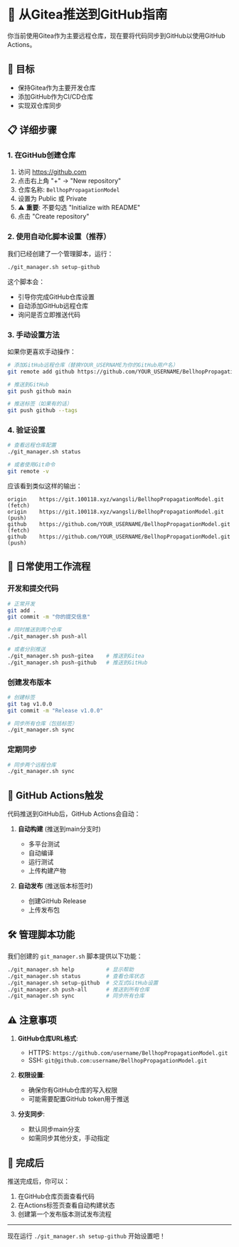 # 🔀 从Gitea推送到GitHub指南

你当前使用Gitea作为主要远程仓库，现在要将代码同步到GitHub以使用GitHub Actions。

## 🎯 目标
- 保持Gitea作为主要开发仓库
- 添加GitHub作为CI/CD仓库
- 实现双仓库同步

## 📋 详细步骤

### 1. 在GitHub创建仓库
1. 访问 https://github.com
2. 点击右上角 "+" → "New repository"
3. 仓库名称: `BellhopPropagationModel`
4. 设置为 Public 或 Private
5. ⚠️ **重要**: 不要勾选 "Initialize with README"
6. 点击 "Create repository"

### 2. 使用自动化脚本设置（推荐）

我们已经创建了一个管理脚本，运行：

```bash
./git_manager.sh setup-github
```

这个脚本会：
- 引导你完成GitHub仓库设置
- 自动添加GitHub远程仓库
- 询问是否立即推送代码

### 3. 手动设置方法

如果你更喜欢手动操作：

```bash
# 添加GitHub远程仓库（替换YOUR_USERNAME为你的GitHub用户名）
git remote add github https://github.com/YOUR_USERNAME/BellhopPropagationModel.git

# 推送到GitHub
git push github main

# 推送标签（如果有的话）
git push github --tags
```

### 4. 验证设置

```bash
# 查看远程仓库配置
./git_manager.sh status

# 或者使用Git命令
git remote -v
```

应该看到类似这样的输出：
```
origin    https://git.100118.xyz/wangsli/BellhopPropagationModel.git (fetch)
origin    https://git.100118.xyz/wangsli/BellhopPropagationModel.git (push)
github    https://github.com/YOUR_USERNAME/BellhopPropagationModel.git (fetch)
github    https://github.com/YOUR_USERNAME/BellhopPropagationModel.git (push)
```

## 🔄 日常使用工作流程

### 开发和提交代码
```bash
# 正常开发
git add .
git commit -m "你的提交信息"

# 同时推送到两个仓库
./git_manager.sh push-all

# 或者分别推送
./git_manager.sh push-gitea    # 推送到Gitea
./git_manager.sh push-github   # 推送到GitHub
```

### 创建发布版本
```bash
# 创建标签
git tag v1.0.0
git commit -m "Release v1.0.0"

# 同步所有仓库（包括标签）
./git_manager.sh sync
```

### 定期同步
```bash
# 同步两个远程仓库
./git_manager.sh sync
```

## 🚀 GitHub Actions触发

代码推送到GitHub后，GitHub Actions会自动：

1. **自动构建** (推送到main分支时)
   - 多平台测试
   - 自动编译
   - 运行测试
   - 上传构建产物

2. **自动发布** (推送版本标签时)
   - 创建GitHub Release
   - 上传发布包

## 🛠️ 管理脚本功能

我们创建的 `git_manager.sh` 脚本提供以下功能：

```bash
./git_manager.sh help          # 显示帮助
./git_manager.sh status        # 查看仓库状态
./git_manager.sh setup-github  # 交互式GitHub设置
./git_manager.sh push-all      # 推送到所有仓库
./git_manager.sh sync          # 同步所有仓库
```

## ⚠️ 注意事项

1. **GitHub仓库URL格式**:
   - HTTPS: `https://github.com/username/BellhopPropagationModel.git`
   - SSH: `git@github.com:username/BellhopPropagationModel.git`

2. **权限设置**:
   - 确保你有GitHub仓库的写入权限
   - 可能需要配置GitHub token用于推送

3. **分支同步**:
   - 默认同步main分支
   - 如需同步其他分支，手动指定

## 🎉 完成后

推送完成后，你可以：
1. 在GitHub仓库页面查看代码
2. 在Actions标签页查看自动构建状态
3. 创建第一个发布版本测试发布流程

---

现在运行 `./git_manager.sh setup-github` 开始设置吧！
